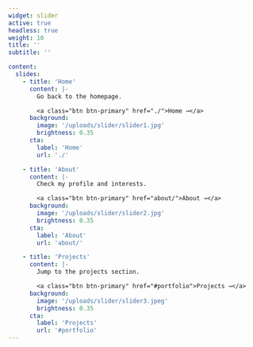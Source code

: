 ```yaml
---
widget: slider
active: true
headless: true
weight: 10
title: ''
subtitle: ''

content:
  slides:
    - title: 'Home'
      content: |-
        Go back to the homepage.

        <a class="btn btn-primary" href="./">Home →</a>
      background:
        image: '/uploads/slider/slider1.jpg'
        brightness: 0.35
      cta:
        label: 'Home'
        url: './'

    - title: 'About'
      content: |-
        Check my profile and interests.

        <a class="btn btn-primary" href="about/">About →</a>
      background:
        image: '/uploads/slider/slider2.jpg'
        brightness: 0.35
      cta:
        label: 'About'
        url: 'about/'

    - title: 'Projects'
      content: |-
        Jump to the projects section.

        <a class="btn btn-primary" href="#portfolio">Projects →</a>
      background:
        image: '/uploads/slider/slider3.jpeg'
        brightness: 0.35
      cta:
        label: 'Projects'
        url: '#portfolio'
---
```



